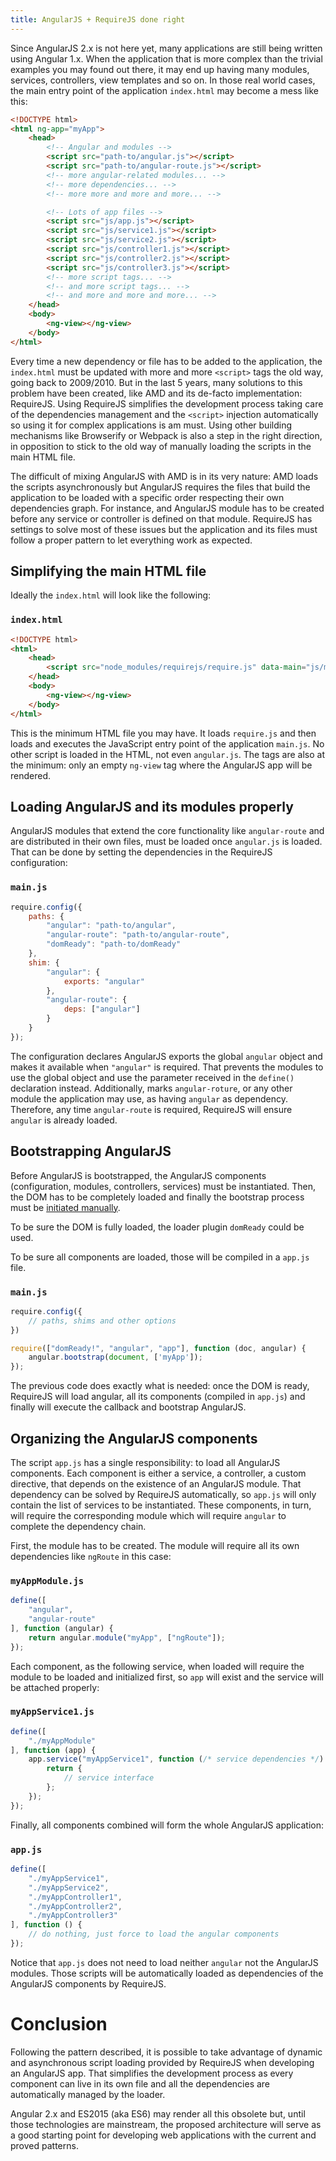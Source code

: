```yaml
---
title: AngularJS + RequireJS done right
---
```


Since AngularJS 2.x is not here yet, many applications are still being written using Angular 1.x. When the application that is more complex than the trivial examples you may found out there, it may end up having many modules, services, controllers, view templates and so on. In those real world cases, the main entry point of the application `index.html` may become a mess like this:

```HTML
<!DOCTYPE html>
<html ng-app="myApp">
	<head>
        <!-- Angular and modules -->
		<script src="path-to/angular.js"></script>
		<script src="path-to/angular-route.js"></script>
        <!-- more angular-related modules... -->
        <!-- more dependencies... -->
        <!-- more more and more and more... -->

        <!-- Lots of app files -->
		<script src="js/app.js"></script>
        <script src="js/service1.js"></script>
		<script src="js/service2.js"></script>
        <script src="js/controller1.js"></script>
        <script src="js/controller2.js"></script>
		<script src="js/controller3.js"></script>
        <!-- more script tags... -->
        <!-- and more script tags... -->
        <!-- and more and more and more... -->
	</head>
	<body>
		<ng-view></ng-view>
	</body>
</html>
```

Every time a new dependency or file has to be added to the application, the `index.html` must be updated with more and more `<script>` tags the old way, going back to 2009/2010. But in the last 5 years, many solutions to this problem have been created, like AMD and its de-facto implementation: RequireJS. Using RequireJS simplifies the development process taking care of the dependencies management and the `<script>` injection automatically so using it for complex applications is am must. Using other building mechanisms like Browserify or Webpack is also a step in the right direction, in opposition to stick to the old way of manually loading the scripts in the main HTML file.

The difficult of mixing AngularJS with AMD is in its very nature: AMD loads the scripts asynchronously but AngularJS requires the files that build the application to be loaded with a specific order respecting their own dependencies graph. For instance, and AngularJS module has to be created before any service or controller is defined on that module. RequireJS has settings to solve most of these issues but the application and its files must follow a proper pattern to let everything work as expected.

## Simplifying the main HTML file

Ideally the `index.html` will look like the following:

### `index.html`

```html
<!DOCTYPE html>
<html>
	<head>
		<script src="node_modules/requirejs/require.js" data-main="js/main.js"></script>
	</head>
	<body>
		<ng-view></ng-view>
	</body>
</html>

```

This is the minimum HTML file you may have. It loads `require.js` and then loads and executes the JavaScript entry point of the application `main.js`. No other script is loaded in the HTML, not even `angular.js`. The tags are also at the minimum: only an empty `ng-view` tag where the AngularJS app will be rendered.

## Loading AngularJS and its modules properly

AngularJS modules that extend the core functionality like `angular-route` and are distributed in their own files, must be loaded once `angular.js` is loaded. That can be done by setting the dependencies in the RequireJS configuration:

### `main.js`

```javascript
require.config({
    paths: {
        "angular": "path-to/angular",
        "angular-route": "path-to/angular-route",
        "domReady": "path-to/domReady"
    },
    shim: {
        "angular": {
            exports: "angular"
        },
        "angular-route": {
            deps: ["angular"]
        }
    }
});
```

The configuration declares AngularJS exports the global `angular` object and makes it available when `"angular"` is required. That prevents the modules to use the global object and use the parameter received in the `define()` declaration instead. Additionally, marks `angular-roture`, or any other module the application may use, as having `angular` as dependency. Therefore, any time `angular-route` is required, RequireJS will ensure `angular` is already loaded.

## Bootstrapping AngularJS

Before AngularJS is bootstrapped, the AngularJS components (configuration, modules, controllers, services) must be instantiated. Then, the DOM has to be completely loaded and finally the bootstrap process must be [initiated manually](https://docs.angularjs.org/guide/bootstrap).

To be sure the DOM is fully loaded, the loader plugin `domReady` could be used.

To be sure all components are loaded, those will be compiled in a `app.js` file.

### `main.js`

```javascript
require.config({
    // paths, shims and other options
})

require(["domReady!", "angular", "app"], function (doc, angular) {
    angular.bootstrap(document, ['myApp']);
});
```

The previous code does exactly what is needed: once the DOM is ready, RequireJS will load angular, all its components (compiled in `app.js`) and finally will execute the callback and bootstrap AngularJS.

## Organizing the AngularJS components

The script `app.js` has a single responsibility: to load all AngularJS components. Each component is either a service, a controller, a custom directive, that depends on the existence of an AngularJS module. That dependency can be solved by RequireJS automatically, so `app.js` will only contain the list of services to be instantiated. These components, in turn, will require the corresponding module which will require `angular` to complete the dependency chain.

First, the module has to be created. The module will require all its own dependencies like `ngRoute` in this case:

### `myAppModule.js`

```javascript
define([
    "angular",
    "angular-route"
], function (angular) {
    return angular.module("myApp", ["ngRoute"]);
});
```

Each component, as the following service, when loaded will require the module to be loaded and initialized first, so `app` will exist and the service will be attached properly:

### `myAppService1.js`

```javascript
define([
    "./myAppModule"
], function (app) {
    app.service("myAppService1", function (/* service dependencies */) {
        return {
            // service interface
        };
    });
});
```

Finally, all components combined will form the whole AngularJS application:

### `app.js`

```javascript
define([
    "./myAppService1",
    "./myAppService2",
    "./myAppController1",
    "./myAppController2",
    "./myAppController3"
], function () {
    // do nothing, just force to load the angular components
});
```

Notice that `app.js` does not need to load neither `angular` not the AngularJS modules. Those scripts will be automatically loaded as dependencies of the AngularJS components by RequireJS.

# Conclusion

Following the pattern described, it is possible to take advantage of dynamic and asynchronous script loading provided by RequireJS when developing an AngularJS app. That simplifies the development process as every component can live in its own file and all the dependencies are automatically managed by the loader.

Angular 2.x and ES2015 (aka ES6) may render all this obsolete but, until those technologies are mainstream, the proposed architecture will serve as a good starting point for developing web applications with the current and proved patterns.
